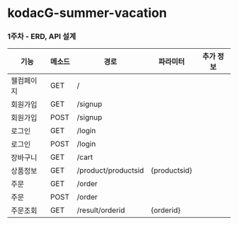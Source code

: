 # kodacG-summer-vacation

### 1주차 - ERD, API 설계

| 기능       | 메소드 | 경로                | 파라미터       | 추가 정보 |
|------------|--------|---------------------|----------------|-----------|
| 웰컴페이지 | GET    | /                   |                |           |
| 회원가입   | GET    | /signup             |                |           |
| 회원가입   | POST   | /signup             |                |           |
| 로그인     | GET    | /login              |                |           |
| 로그인     | POST   | /login              |                |           |
| 장바구니   | GET    | /cart               |                |           |
| 상품정보   | GET    | /product/productsid | {productsid}  |           |
| 주문       | GET    | /order              |                |           |
| 주문       | POST   | /order              |                |           |
| 주문조회   | GET    | /result/orderid   | {orderid}      |           |

